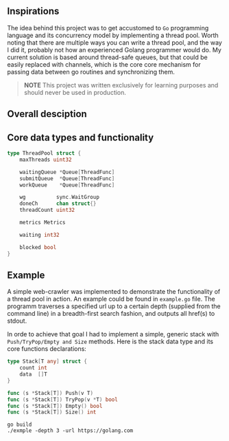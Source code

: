 ## Inspirations
The idea behind this project was to get accustomed to `Go` programming language and its concurrency model
by implementing a thread pool. Worth noting that there are multiple ways you can write a thread pool, 
and the way I did it, probably not how an experienced Golang programmer would do. 
My current solution is based around thread-safe queues, but that could be easily replaced with channels, 
which is the core core mechanism for passing data between go routines and synchronizing them.

> **NOTE** This project was written exclusively for learning purposes and should never be used in production. 

## Overall desciption


## Core data types and functionality

```go
type ThreadPool struct {
	maxThreads uint32

	waitingQueue *Queue[ThreadFunc]
	submitQueue  *Queue[ThreadFunc]
	workQueue    *Queue[ThreadFunc]

	wg          sync.WaitGroup
	doneCh      chan struct{}
	threadCount uint32

	metrics Metrics

	waiting int32

	blocked bool
}
```

## Example
A simple web-crawler was implemented to demonstrate the functionality of a thread pool in action. 
An example could be found in `example.go` file. The programm traverses a specified url up to a certain depth (supplied from the command line)
in a breadth-first search fashion, and outputs all href(s) to stdout.

In orde to achieve that goal I had to implement a simple, generic stack with `Push/TryPop/Empty and Size` methods.
Here is the stack data type and its core functions declarations:
```go
type Stack[T any] struct {
	count int
	data  []T
}

func (s *Stack[T]) Push(v T)
func (s *Stack[T]) TryPop(v *T) bool
func (s *Stack[T]) Empty() bool
func (s *Stack[T]) Size() int
```

```shell
go build
./exmple -depth 3 -url https://golang.com
```
